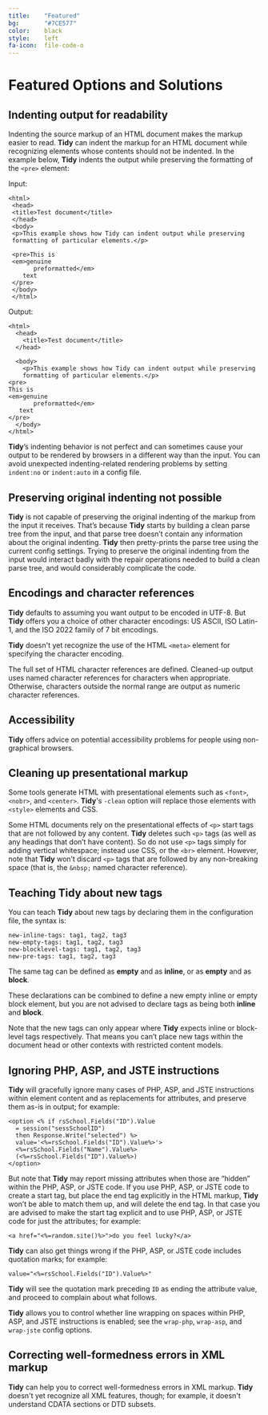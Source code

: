 ```yaml
---
title:    "Featured"
bg:       "#7CE577"
color:    black    
style:    left
fa-icon:  file-code-o
---
```


# Featured Options and Solutions

## Indenting output for readability

Indenting the source markup of an HTML document makes the markup easier
to read. **Tidy** can indent the markup for an HTML document while recognizing
elements whose contents should not be indented. In the example below, **Tidy**
indents the output while preserving the formatting of the `<pre>` element:

Input:

~~~
<html>
 <head>
 <title>Test document</title>
 </head>
 <body>
 <p>This example shows how Tidy can indent output while preserving
 formatting of particular elements.</p>

 <pre>This is
 <em>genuine
       preformatted</em>
    text
 </pre>
 </body>
 </html>
~~~

Output:

~~~
<html>
  <head>
    <title>Test document</title>
  </head>

  <body>
    <p>This example shows how Tidy can indent output while preserving
    formatting of particular elements.</p>
<pre>
This is
<em>genuine
       preformatted</em>
   text
</pre>
  </body>
</html>
~~~

**Tidy**’s indenting behavior is not perfect and can sometimes cause your
output to be rendered by browsers in a different way than the input.
You can avoid unexpected indenting-related rendering problems by setting
`indent:no` or `indent:auto` in a config file.


## Preserving original indenting not possible

**Tidy** is not capable of preserving the original indenting of the markup
from the input it receives. That’s because **Tidy** starts by building a clean
parse tree from the input, and that parse tree doesn’t contain any
information about the original indenting. **Tidy** then pretty-prints the parse
tree using the current config settings. Trying to preserve the original
indenting from the input would interact badly with the repair operations
needed to build a clean parse tree, and would considerably complicate the
code.


## Encodings and character references

**Tidy** defaults to assuming you want output to be encoded in UTF-8.
But **Tidy** offers you a choice of other character encodings: US ASCII, ISO
Latin-1, and the ISO 2022 family of 7 bit encodings.

**Tidy** doesn't yet recognize the use of the HTML `<meta>` element for
specifying the character encoding.

The full set of HTML character references are defined. Cleaned-up output
uses named character references for characters when appropriate. Otherwise,
characters outside the normal range are output as numeric character
references.


## Accessibility

**Tidy** offers advice on potential accessibility problems for people using
non-graphical browsers.


## Cleaning up presentational markup

Some tools generate HTML with presentational elements such as `<font>`,
`<nobr>`, and `<center>`. **Tidy**'s `-clean` option will replace those elements
with `<style>` elements and CSS.

Some HTML documents rely on the presentational effects of `<p>` start
tags that are not followed by any content. **Tidy** deletes such `<p>` tags
(as well as any headings that don’t have content). So do not use `<p>`
tags simply for adding vertical whitespace; instead use CSS, or the
`<br>` element. However, note that **Tidy** won’t discard `<p>` tags that
are followed by any non-breaking space (that is, the `&nbsp;` named
character reference).


## Teaching Tidy about new tags

You can teach **Tidy** about new tags by declaring them in the
configuration file, the syntax is:

~~~
new-inline-tags: tag1, tag2, tag3
new-empty-tags: tag1, tag2, tag3
new-blocklevel-tags: tag1, tag2, tag3
new-pre-tags: tag1, tag2, tag3
~~~

The same tag can be defined as **empty** and as **inline**, or as **empty**
and as **block**.

These declarations can be combined to define a new empty
inline or empty block element, but you are not advised to declare
tags as being both **inline** and **block**.

Note that the new tags can only appear where **Tidy** expects inline
or block-level tags respectively. That means you can’t place
new tags within the document head or other contexts with restricted
content models.


## Ignoring PHP, ASP, and JSTE instructions

**Tidy** will gracefully ignore many cases of PHP, ASP, and JSTE
instructions within element content and as replacements for attributes,
and preserve them as-is in output; for example:

~~~
<option <% if rsSchool.Fields("ID").Value
  = session("sessSchoolID")
  then Response.Write("selected") %>
  value='<%=rsSchool.Fields("ID").Value%>'>
  <%=rsSchool.Fields("Name").Value%>
  (<%=rsSchool.Fields("ID").Value%>)
</option>
~~~

But note that **Tidy** may report missing attributes when those are “hidden”
within the PHP, ASP, or JSTE code. If you use PHP, ASP, or JSTE code to
create a start tag, but place the end tag explicitly in the HTML markup,
**Tidy** won’t be able to match them up, and will delete the end tag.  In that
case you are advised to make the start tag explicit and to use PHP, ASP, or
JSTE code for just the attributes; for example:

 `<a href="<%=random.site()%>">do you feel lucky?</a>`

**Tidy** can also get things wrong if the PHP, ASP, or JSTE code includes
quotation marks; for example:

`value="<%=rsSchool.Fields("ID").Value%>"`

**Tidy** will see the quotation mark preceding `ID` as ending the
attribute value, and proceed to complain about what follows.

**Tidy** allows you to control whether line wrapping on spaces within PHP, ASP,
and JSTE instructions is enabled; see the `wrap-php`, `wrap-asp`,
and `wrap-jste` config options.


## Correcting well-formedness errors in XML markup

**Tidy** can help you to correct well-formedness errors in XML markup. **Tidy**
doesn't yet recognize all XML features, though; for example, it doesn't
understand CDATA sections or DTD subsets.
